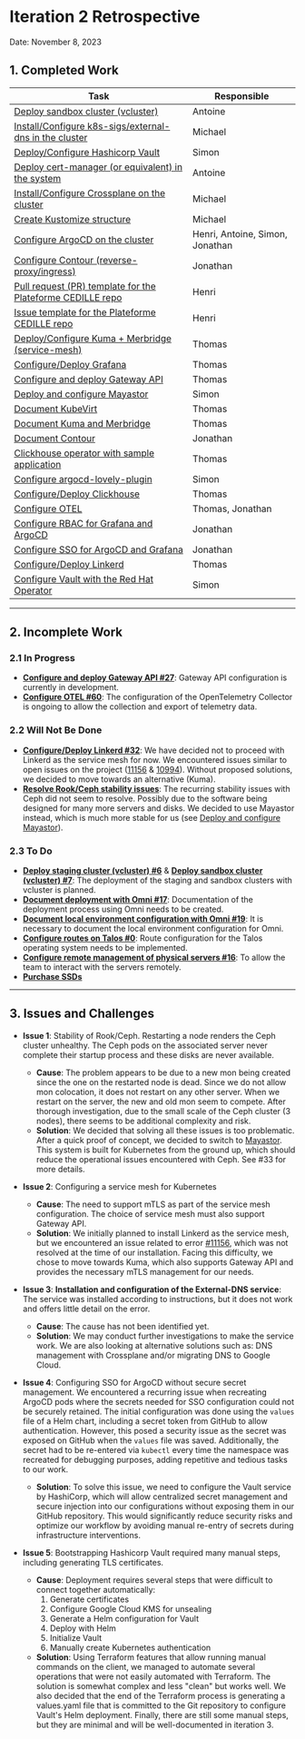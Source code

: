 # Iteration 2 Retrospective

Date: November 8, 2023

## 1. Completed Work

| Task                                                                                                                                            | Responsible                     |
| ----------------------------------------------------------------------------------------------------------------------------------------------- | ------------------------------- |
| [Deploy sandbox cluster (vcluster)](https://github.com/ClubCedille/Plateforme-Cedille/issues/7)                                                 | Antoine                         |
| [Install/Configure k8s-sigs/external-dns in the cluster](https://github.com/ClubCedille/Plateforme-Cedille/issues/35)                           | Michael                         |
| [Deploy/Configure Hashicorp Vault](https://github.com/ClubCedille/Plateforme-Cedille/issues/14)                                                 | Simon                           |
| [Deploy cert-manager (or equivalent) in the system](https://github.com/ClubCedille/Plateforme-Cedille/issues/26)                                | Antoine                         |
| [Install/Configure Crossplane on the cluster](https://github.com/ClubCedille/Plateforme-Cedille/issues/31)                                      | Michael                         |
| [Create Kustomize structure](https://github.com/ClubCedille/Plateforme-Cedille/issues/25)                                                       | Michael                         |
| [Configure ArgoCD on the cluster](https://github.com/ClubCedille/Plateforme-Cedille/issues/5)                                                   | Henri, Antoine, Simon, Jonathan |
| [Configure Contour (reverse-proxy/ingress)](https://github.com/ClubCedille/Plateforme-Cedille/issues/11)                                        | Jonathan                        |
| [Pull request (PR) template for the Plateforme CEDILLE repo](https://github.com/orgs/ClubCedille/projects/3/views/5?pane=issue&itemId=41043072) | Henri                           |
| [Issue template for the Plateforme CEDILLE repo](https://github.com/orgs/ClubCedille/projects/3/views/5?pane=issue&itemId=41043078)             | Henri                           |
| [Deploy/Configure Kuma + Merbridge (service-mesh)](https://github.com/ClubCedille/Plateforme-Cedille/issues/20)                                 | Thomas                          |
| [Configure/Deploy Grafana](https://github.com/ClubCedille/Plateforme-Cedille/issues/21)                                                         | Thomas                          |
| [Configure and deploy Gateway API](https://github.com/ClubCedille/Plateforme-Cedille/issues/27)                                                 | Thomas                          |
| [Deploy and configure Mayastor](https://github.com/ClubCedille/Plateforme-Cedille/issues/33)                                                    | Simon                           |
| [Document KubeVirt](https://github.com/ClubCedille/Plateforme-Cedille/issues/28)                                                                | Thomas                          |
| [Document Kuma and Merbridge](https://github.com/ClubCedille/Plateforme-Cedille/issues/29)                                                      | Thomas                          |
| [Document Contour](https://github.com/ClubCedille/Plateforme-Cedille/issues/30)                                                                 | Jonathan                        |
| [Clickhouse operator with sample application](https://github.com/ClubCedille/Plateforme-Cedille/issues/37)                                      | Thomas                          |
| [Configure argocd-lovely-plugin](https://github.com/ClubCedille/Plateforme-Cedille/issues/42)                                                   | Simon                           |
| [Configure/Deploy Clickhouse](https://github.com/ClubCedille/Plateforme-Cedille/issues/58)                                                      | Thomas                          |
| [Configure OTEL](https://github.com/ClubCedille/Plateforme-Cedille/issues/60)                                                                   | Thomas, Jonathan                |
| [Configure RBAC for Grafana and ArgoCD](https://github.com/ClubCedille/Plateforme-Cedille/issues/61)                                            | Jonathan                        |
| [Configure SSO for ArgoCD and Grafana](https://github.com/ClubCedille/Plateforme-Cedille/issues/62)                                             | Jonathan                        |
| [Configure/Deploy Linkerd](https://github.com/ClubCedille/Plateforme-Cedille/issues/32)                                                         | Thomas                          |
| [Configure Vault with the Red Hat Operator](https://github.com/ClubCedille/Plateforme-Cedille/issues/65)                                        | Simon                           |

---

## 2. Incomplete Work

### 2.1 In Progress

- **[Configure and deploy Gateway API #27](https://github.com/ClubCedille/Plateforme-Cedille/issues/27)**:
  Gateway API configuration is currently in development.
- **[Configure OTEL #60](https://github.com/ClubCedille/Plateforme-Cedille/issues/60)**:
  The configuration of the OpenTelemetry Collector is ongoing to allow the
  collection and export of telemetry data.

### 2.2 Will Not Be Done

- **[Configure/Deploy Linkerd #32](https://github.com/ClubCedille/Plateforme-Cedille/issues/32)**:
  We have decided not to proceed with Linkerd as the service mesh for now. We
  encountered issues similar to open issues on the project
  ([11156](https://github.com/linkerd/linkerd2/issues/11156) &
  [10994](https://github.com/linkerd/linkerd2/issues/10994)). Without proposed
  solutions, we decided to move towards an alternative (Kuma).
- **[Resolve Rook/Ceph stability issues](https://github.com/ClubCedille/Plateforme-Cedille/issues/34)**:
  The recurring stability issues with Ceph did not seem to resolve. Possibly due
  to the software being designed for many more servers and disks. We decided to
  use Mayastor instead, which is much more stable for us (see
  [Deploy and configure Mayastor](https://github.com/ClubCedille/Plateforme-Cedille/issues/33)).

### 2.3 To Do

- **[Deploy staging cluster (vcluster) #6](https://github.com/ClubCedille/Plateforme-Cedille/issues/6)**
  &
  **[Deploy sandbox cluster (vcluster) #7](https://github.com/ClubCedille/Plateforme-Cedille/issues/7)**:
  The deployment of the staging and sandbox clusters with vcluster is planned.
- **[Document deployment with Omni #17](https://github.com/ClubCedille/Plateforme-Cedille/issues/17)**:
  Documentation of the deployment process using Omni needs to be created.
- **[Document local environment configuration with Omni #19](https://github.com/ClubCedille/Plateforme-Cedille/issues/19)**:
  It is necessary to document the local environment configuration for Omni.
- **[Configure routes on Talos #0](https://github.com/orgs/ClubCedille/projects/3/views/5?pane=issue&itemId=41582552)**:
  Route configuration for the Talos operating system needs to be implemented.
- **[Configure remote management of physical servers #16](https://github.com/ClubCedille/Plateforme-Cedille/issues/16)**:
  To allow the team to interact with the servers remotely.
- **[Purchase SSDs](https://github.com/ClubCedille/Plateforme-Cedille/issues/9)**

---

## 3. Issues and Challenges

- **Issue 1**: Stability of Rook/Ceph. Restarting a node renders the Ceph
  cluster unhealthy. The Ceph pods on the associated server never complete their
  startup process and these disks are never available.
  - **Cause**: The problem appears to be due to a new mon being created since
    the one on the restarted node is dead. Since we do not allow mon colocation,
    it does not restart on any other server. When we restart on the server, the
    new and old mon seem to compete. After thorough investigation, due to the
    small scale of the Ceph cluster (3 nodes), there seems to be additional
    complexity and risk.
  - **Solution**: We decided that solving all these issues is too problematic.
    After a quick proof of concept, we decided to switch to
    [Mayastor](https://openebs.io/docs/concepts/mayastor). This system is built
    for Kubernetes from the ground up, which should reduce the operational
    issues encountered with Ceph. See #33 for more details.

- **Issue 2**: Configuring a service mesh for Kubernetes
  - **Cause**: The need to support mTLS as part of the service mesh
    configuration. The choice of service mesh must also support Gateway API.
  - **Solution**: We initially planned to install Linkerd as the service mesh,
    but we encountered an issue related to error
    [#11156](https://github.com/linkerd/linkerd2/issues/11156), which was not
    resolved at the time of our installation. Facing this difficulty, we chose
    to move towards Kuma, which also supports Gateway API and provides the
    necessary mTLS management for our needs.

- **Issue 3**: **Installation and configuration of the External-DNS service**:
  The service was installed according to instructions, but it does not work and
  offers little detail on the error.
  - **Cause**: The cause has not been identified yet.
  - **Solution**: We may conduct further investigations to make the service
    work. We are also looking at alternative solutions such as: DNS management
    with Crossplane and/or migrating DNS to Google Cloud.

- **Issue 4**: Configuring SSO for ArgoCD without secure secret management. We
  encountered a recurring issue when recreating ArgoCD pods where the secrets
  needed for SSO configuration could not be securely retained. The initial
  configuration was done using the `values` file of a Helm chart, including a
  secret token from GitHub to allow authentication. However, this posed a
  security issue as the secret was exposed on GitHub when the `values` file was
  saved. Additionally, the secret had to be re-entered via `kubectl` every time
  the namespace was recreated for debugging purposes, adding repetitive and
  tedious tasks to our work.
  - **Solution**: To solve this issue, we need to configure the Vault service by
    HashiCorp, which will allow centralized secret management and secure
    injection into our configurations without exposing them in our GitHub
    repository. This would significantly reduce security risks and optimize our
    workflow by avoiding manual re-entry of secrets during infrastructure
    interventions.

- **Issue 5**: Bootstrapping Hashicorp Vault required many manual steps,
  including generating TLS certificates.
  - **Cause**: Deployment requires several steps that were difficult to connect
    together automatically:
    1. Generate certificates
    2. Configure Google Cloud KMS for unsealing
    3. Generate a Helm configuration for Vault
    4. Deploy with Helm
    5. Initialize Vault
    6. Manually create Kubernetes authentication
  - **Solution**: Using Terraform features that allow running manual commands on
    the client, we managed to automate several operations that were not easily
    automated with Terraform. The solution is somewhat complex and less "clean"
    but works well. We also decided that the end of the Terraform process is
    generating a values.yaml file that is committed to the Git repository to
    configure Vault's Helm deployment. Finally, there are still some manual
    steps, but they are minimal and will be well-documented in iteration 3.
